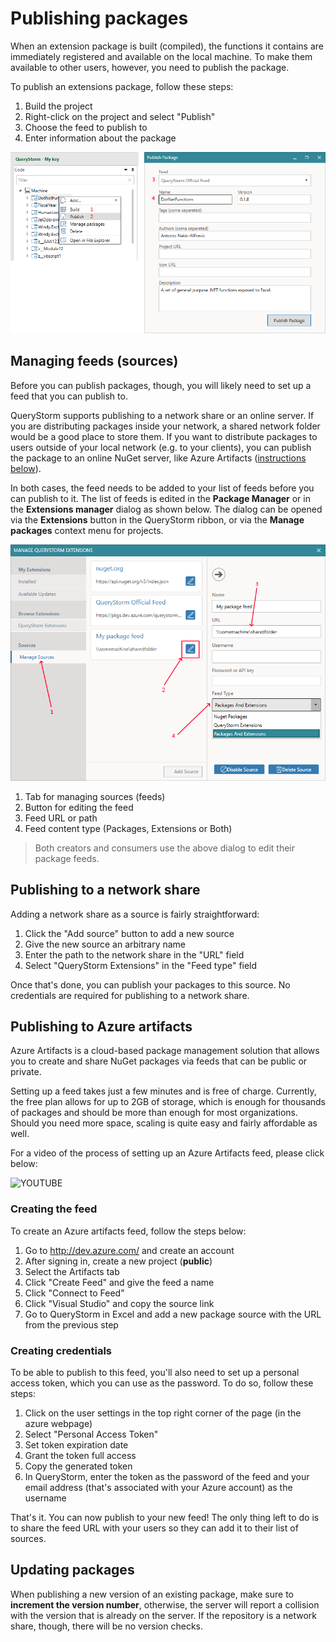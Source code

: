 # Publishing packages

When an extension package is built (compiled), the functions it contains are immediately registered and available on the local machine. To make them available to other users, however, you need to publish the package.

To publish an extensions package, follow these steps:

1. Build the project
2. Right-click on the project and select "Publish"
3. Choose the feed to publish to
4. Enter information about the package

![Publish context menu](../Images/PublishProcess.png)

## Managing feeds (sources)

Before you can publish packages, though, you will likely need to set up a feed that you can publish to.

QueryStorm supports publishing to a network share or an online server. If you are distributing packages inside your network, a shared network folder would be a good place to store them. If you want to distribute packages to users outside of your local network (e.g. to your clients), you can publish the package to an online NuGet server, like Azure Artifacts ([instructions below](#publishing-to-azure-artifacts)).

In both cases, the feed needs to be added to your list of feeds before you can publish to it. The list of feeds is edited in the **Package Manager** or in the **Extensions manager** dialog as shown below. The dialog can be opened via the **Extensions** button in the QueryStorm ribbon, or via the **Manage packages** context menu for projects.

![Edit package sources](../Images/EditPackageSources.png)

1. Tab for managing sources (feeds)
2. Button for editing the feed
3. Feed URL or path
4. Feed content type (Packages, Extensions or Both)

> Both creators and consumers use the above dialog to edit their package feeds.

## Publishing to a network share

Adding a network share as a source is fairly straightforward:

1. Click the "Add source" button to add a new source
2. Give the new source an arbitrary name
3. Enter the path to the network share in the "URL" field
4. Select "QueryStorm Extensions" in the "Feed type" field

Once that's done, you can publish your packages to this source. No credentials are required for publishing to a network share.

## Publishing to Azure artifacts

Azure Artifacts is a cloud-based package management solution that allows you to create and share NuGet packages via feeds that can be public or private.

Setting up a feed takes just a few minutes and is free of charge. Currently, the free plan allows for up to 2GB of storage, which is enough for thousands of packages and should be more than enough for most organizations. Should you need more space, scaling is quite easy and fairly affordable as well.

For a video of the process of setting up an Azure Artifacts feed, please click below:

![YOUTUBE](jc5l4OV0PZM)

### Creating the feed

To create an Azure artifacts feed, follow the steps below:

1. Go to http://dev.azure.com/ and create an account
2. After signing in, create a new project (**public**)
3. Select the Artifacts tab
4. Click "Create Feed" and give the feed a name
5. Click "Connect to Feed"
6. Click "Visual Studio" and copy the source link
7. Go to QueryStorm in Excel and add a new package source with the URL from the previous step

### Creating credentials

To be able to publish to this feed, you'll also need to set up a personal access token, which you can use as the password. To do so, follow these steps:

1. Click on the user settings in the top right corner of the page (in the azure webpage)
2. Select "Personal Access Token"
3. Set token expiration date
4. Grant the token full access
5. Copy the generated token
6. In QueryStorm, enter the token as the password of the feed and your email address (that's associated with your Azure account) as the username

That's it. You can now publish to your new feed! The only thing left to do is to share the feed URL with your users so they can add it to their list of sources.

## Updating packages

When publishing a new version of an existing package, make sure to **increment the version number**, otherwise, the server will report a collision with the version that is already on the server. If the repository is a network share, though, there will be no version checks.

